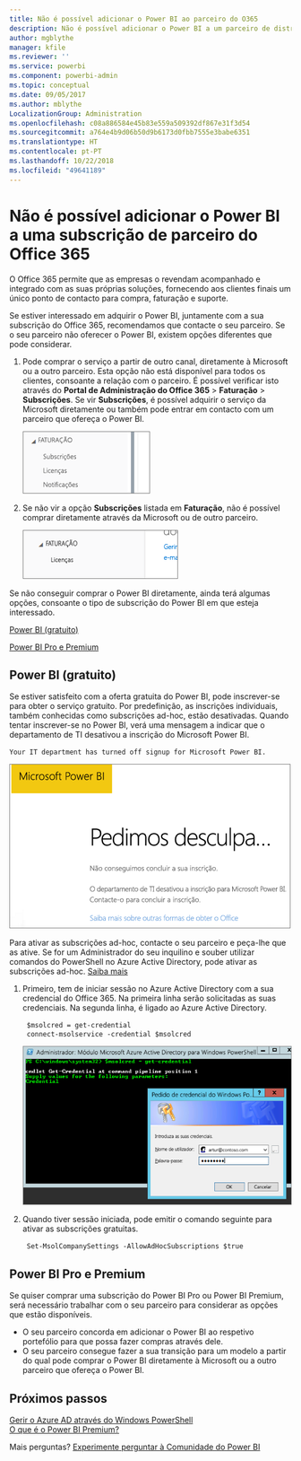 ```yaml
---
title: Não é possível adicionar o Power BI ao parceiro do O365
description: Não é possível adicionar o Power BI a um parceiro de distribuição do Office 365. O modelo de distribuição é um modelo de compra utilizado pelo Office 365.
author: mgblythe
manager: kfile
ms.reviewer: ''
ms.service: powerbi
ms.component: powerbi-admin
ms.topic: conceptual
ms.date: 09/05/2017
ms.author: mblythe
LocalizationGroup: Administration
ms.openlocfilehash: c08a886584e45b83e559a509392df867e31f3d54
ms.sourcegitcommit: a764e4b9d06b50d9b6173d0fbb7555e3babe6351
ms.translationtype: HT
ms.contentlocale: pt-PT
ms.lasthandoff: 10/22/2018
ms.locfileid: "49641189"
---
```

# <a name="unable-to-add-power-bi-to-office-365-partner-subscription"></a>Não é possível adicionar o Power BI a uma subscrição de parceiro do Office 365
O Office 365 permite que as empresas o revendam acompanhado e integrado com as suas próprias soluções, fornecendo aos clientes finais um único ponto de contacto para compra, faturação e suporte.

Se estiver interessado em adquirir o Power BI, juntamente com a sua subscrição do Office 365, recomendamos que contacte o seu parceiro. Se o seu parceiro não oferecer o Power BI, existem opções diferentes que pode considerar.

1. Pode comprar o serviço a partir de outro canal, diretamente à Microsoft ou a outro parceiro. Esta opção não está disponível para todos os clientes, consoante a relação com o parceiro. É possível verificar isto através do **Portal de Administração do Office 365** > **Faturação** > **Subscrições**. Se vir **Subscrições**, é possível adquirir o serviço da Microsoft diretamente ou também pode entrar em contacto com um parceiro que ofereça o Power BI.
   
    ![](media/service-admin-syndication-partner/billingsub.png)
2. Se não vir a opção **Subscrições** listada em **Faturação**, não é possível comprar diretamente através da Microsoft ou de outro parceiro. 
   
   ![](media/service-admin-syndication-partner/billing.png)

Se não conseguir comprar o Power BI diretamente, ainda terá algumas opções, consoante o tipo de subscrição do Power BI em que esteja interessado.

[Power BI (gratuito)](#power-bi-free)

[Power BI Pro e Premium](#power-bi-pro-and-premium)

## <a name="power-bi-free"></a>Power BI (gratuito)
Se estiver satisfeito com a oferta gratuita do Power BI, pode inscrever-se para obter o serviço gratuito. Por predefinição, as inscrições individuais, também conhecidas como subscrições ad-hoc, estão desativadas. Quando tentar inscrever-se no Power BI, verá uma mensagem a indicar que o departamento de TI desativou a inscrição do Microsoft Power BI.

    Your IT department has turned off signup for Microsoft Power BI.

![](media/service-admin-syndication-partner/sorry.png)

Para ativar as subscrições ad-hoc, contacte o seu parceiro e peça-lhe que as ative. Se for um Administrador do seu inquilino e souber utilizar comandos do PowerShell no Azure Active Directory, pode ativar as subscrições ad-hoc. [Saiba mais](https://technet.microsoft.com/library/jj151815.aspx)

1. Primeiro, tem de iniciar sessão no Azure Active Directory com a sua credencial do Office 365. Na primeira linha serão solicitadas as suas credenciais. Na segunda linha, é ligado ao Azure Active Directory.
   
        $msolcred = get-credential
        connect-msolservice -credential $msolcred
   
    ![](media/service-admin-syndication-partner/aad-signin.png)
2. Quando tiver sessão iniciada, pode emitir o comando seguinte para ativar as subscrições gratuitas.
   
        Set-MsolCompanySettings -AllowAdHocSubscriptions $true

## <a name="power-bi-pro-and-premium"></a>Power BI Pro e Premium
Se quiser comprar uma subscrição do Power BI Pro ou Power BI Premium, será necessário trabalhar com o seu parceiro para considerar as opções que estão disponíveis.

* O seu parceiro concorda em adicionar o Power BI ao respetivo portefólio para que possa fazer compras através dele.
* O seu parceiro consegue fazer a sua transição para um modelo a partir do qual pode comprar o Power BI diretamente à Microsoft ou a outro parceiro que ofereça o Power BI.

## <a name="next-steps"></a>Próximos passos
[Gerir o Azure AD através do Windows PowerShell](https://technet.microsoft.com/library/jj151815.aspx)  
[O que é o Power BI Premium?](service-premium.md)

Mais perguntas? [Experimente perguntar à Comunidade do Power BI](http://community.powerbi.com/)


